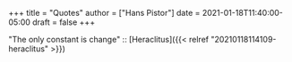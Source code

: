 +++
title = "Quotes"
author = ["Hans Pistor"]
date = 2021-01-18T11:40:00-05:00
draft = false
+++

"The only constant is change" :: [Heraclitus]({{< relref "20210118114109-heraclitus" >}})

